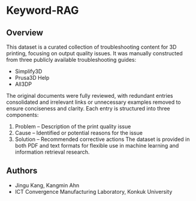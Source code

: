 # Keyword-RAG

## Overview
This dataset is a curated collection of troubleshooting content for 3D printing, focusing on output quality issues.
It was manually constructed from three publicly available troubleshooting guides:
- Simplify3D
- Prusa3D Help
- All3DP

The original documents were fully reviewed, with redundant entries consolidated and irrelevant links or unnecessary examples removed to ensure conciseness and clarity.
Each entry is structured into three components:
1. Problem – Description of the print quality issue
2. Cause – Identified or potential reasons for the issue
3. Solution – Recommended corrective actions
The dataset is provided in both PDF and text formats for flexible use in machine learning and information retrieval research.

## Authors
- Jingu Kang, Kangmin Ahn
- ICT Convergence Manufacturing Laboratory, Konkuk University

